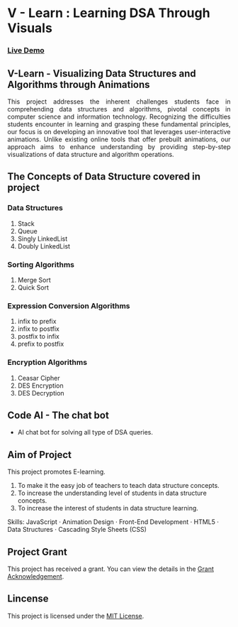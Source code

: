 # V - Learn : Learning DSA Through Visuals

### [Live Demo](https://ovuiproduction.github.io/Data-Structure-and-Algorithm-Simulation/)

## V-Learn - Visualizing Data Structures and Algorithms through Animations

<p style="text-align:justify">This project addresses the inherent challenges students face in comprehending data structures and algorithms, pivotal concepts in computer science and information technology. Recognizing the difficulties students encounter in learning and grasping these fundamental principles, our focus is on developing an innovative tool that leverages user-interactive animations. Unlike existing online tools that offer prebuilt animations, our approach aims to enhance understanding by providing step-by-step visualizations of data structure and algorithm operations.</p>

## The Concepts of Data Structure covered in project 

### Data Structures
1. Stack 
2. Queue
3. Singly LinkedList
4. Doubly LinkedList

### Sorting Algorithms
1. Merge Sort
2. Quick Sort

### Expression Conversion Algorithms
1. infix to prefix
2. infix to postfix
3. postfix to infix
4. prefix to postfix

### Encryption Algorithms
1. Ceasar Cipher
2. DES Encryption
3. DES Decryption

## Code AI - The chat bot 
- AI chat bot for solving all type of DSA queries.

## Aim of Project 

This project promotes E-learning.
1. To make it the easy job of teachers to teach data structure concepts.
2. To increase the understanding level of students in data structure concepts.
3. To increase the interest of students in data structure learning.


Skills: JavaScript · Animation Design · Front-End Development · HTML5 · Data Structures · Cascading Style Sheets (CSS)

## Project Grant

This project has received a grant. You can view the details in the [Grant Acknowledgement](https://github.com/ovuiproduction/Data-Structure-and-Algorithm-Simulation/blob/main/Project-Grant-Acknowledgement.pdf).

## Lincense
This project is licensed under the [MIT License](https://github.com/ovuiproduction/Data-Structure-and-Algorithm-Simulation/blob/main/LICENSE).
